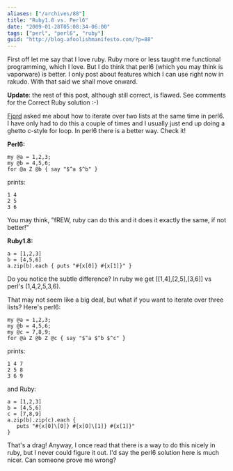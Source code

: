 ```yaml
---
aliases: ["/archives/88"]
title: "Ruby1.8 vs. Perl6"
date: "2009-01-28T05:08:34-06:00"
tags: ["perl", "perl6", "ruby"]
guid: "http://blog.afoolishmanifesto.com/?p=88"
---
```

First off let me say that I love ruby. Ruby more or less taught me functional programming, which I love. But I do think that perl6 (which you may think is vaporware) is better. I only post about features which I can use right now in rakudo. With that said we shall move onward.

**Update**: the rest of this post, although still correct, is flawed. See comments for the Correct Ruby solution :-)

[Fjord](http://curtis.hawthorne.name/blog/) asked me about how to iterate over two lists at the same time in perl6. I have only had to do this a couple of times and I usually just end up doing a ghetto c-style for loop. In perl6 there is a better way. Check it!

**Perl6:**

    my @a = 1,2,3;
    my @b = 4,5,6;
    for @a Z @b { say "$^a $^b" }

prints:

    1 4
    2 5
    3 6

You may think, "fREW, ruby can do this and it does it exactly the same, if not better!"

**Ruby1.8:**

    a = [1,2,3]
    b = [4,5,6]
    a.zip(b).each { puts "#{x[0]} #{x[1]}" }

Do you notice the subtle difference? In ruby we get \[[1,4],[2,5],[3,6]] vs perl's (1,4,2,5,3,6).

That may not seem like a big deal, but what if you want to iterate over three lists? Here's perl6:

    my @a = 1,2,3;
    my @b = 4,5,6;
    my @c = 7,8,9;
    for @a Z @b Z @c { say "$^a $^b $^c" }

prints:

    1 4 7
    2 5 8
    3 6 9

and Ruby:

    a = [1,2,3]
    b = [4,5,6]
    c = [7,8,9]
    a.zip(b).zip(c).each {
       puts "#{x[0]\[0]} #{x[0]\[1]} #{x[1]}"
    }

That's a drag! Anyway, I once read that there is a way to do this nicely in ruby, but I never could figure it out. I'd say the perl6 solution here is much nicer. Can someone prove me wrong?
